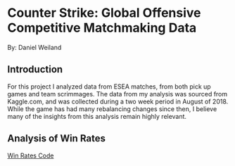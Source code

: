 # Counter Strike: Global Offensive Competitive Matchmaking Data
By: Daniel Weiland

## Introduction
For this project I analyzed data from ESEA matches, from both pick up games and team scrimmages.  The data from my analysis was sourced from 
Kaggle.com, and was collected during a two week period in August of 2018.  While the game has had many rebalancing changes since then, I believe many 
of the insights from this analysis remain highly relevant.   
  
## Analysis of Win Rates
[Win Rates Code](WinRates.r)
